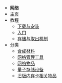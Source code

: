 - **网络**
- [主页](./)
- 教程
    - [下载与安装](/Install#Networks)
    - [入门](./Getting-Started)
    - [存储与取出机制](./Network-Mechanism)
- 分类
    - [合成材料](./Materials)
    - [网络管理工具](./Tools)
    - [网络物品](./Network-Items)
    - [量子存储设备](./Quantum-Storages)
    - [旧版内存卡相关物品](./Disabled-Items)
